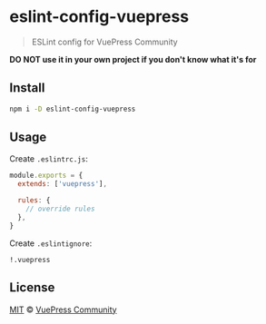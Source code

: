 # eslint-config-vuepress

> ESLint config for VuePress Community

**DO NOT use it in your own project if you don't know what it's for**

## Install

```sh
npm i -D eslint-config-vuepress
```

## Usage

Create `.eslintrc.js`:

```js
module.exports = {
  extends: ['vuepress'],

  rules: {
    // override rules
  },
}
```

Create `.eslintignore`:

```
!.vuepress
```

## License

[MIT](https://github.com/vuepress/configs/blob/master/LICENSE) &copy; [VuePress Community](https://github.com/vuepress)
